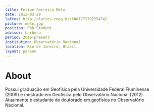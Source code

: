 ```yaml
---
title: Felipe Ferreira Melo
date: 2012-03-29
lattes: http://lattes.cnpq.br/6001771792254742
picture: melo.jpg
position: PhD Student
advisor: barbosa
period: 2016-present
institution: Observatório Nacional
location: Rio de Janeiro, Brazil
layout: person
---
```


# About

Possui graduação em Geofísica pela Universidade Federal Fluminense (2009) e
mestrado em Geofísica pelo Observatório Nacional (2012). Atualmente é estudante de doutorado em geofísica no Observatório Nacional.
